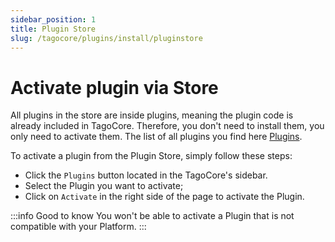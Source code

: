 ```yaml
---
sidebar_position: 1
title: Plugin Store
slug: /tagocore/plugins/install/pluginstore
---
```


# Activate plugin via Store

All plugins in the store are inside plugins, meaning the plugin code is already included in TagoCore. Therefore, you don't need to install them, you only need to activate them. The list of all plugins you find here [Plugins](https://github.com/tago-io/tagocore/tree/main/plugins).

To activate a plugin from the Plugin Store, simply follow these steps:

- Click the `Plugins` button located in the TagoCore's sidebar.
- Select the Plugin you want to activate;
- Click on `Activate` in the right side of the page to activate the Plugin.

:::info Good to know
You won't be able to activate a Plugin that is not compatible with your Platform.
:::
